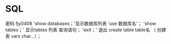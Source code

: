 # SQL
密码 fjy0408
'show databases；'显示数据库列表
'use 数据库名'；
'show tables；' 显示tables 列表
查询语句；
'exit；' 退出
    create table table名 （  创建表
	  vars char...）；
